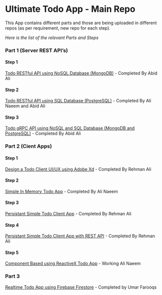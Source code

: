 # Ultimate Todo App - Main Repo
This App contains different parts and those are being uploaded in different repos (as per requirement, new repo for each step).

*Here is the list of the relevant Parts and Steps*

### Part 1 (Server REST API’s)
#### Step 1
[Todo RESTful API using NoSQL Database (MongoDB)](https://github.com/abid-2362/ultimate-todo-app-part1-step1) - Completed By Abid Ali

#### Step 2
[Todo RESTful API using SQL Database (PostgreSQL)](https://github.com/abid-2362/ultimate-todo-app-part1-step2) - Completed By Ali Naeem and Abid Ali

#### Step 3
[Todo gRPC API using NoSQL and SQL Database (MongoDB and PostgreSQL)](https://github.com/abid-2362/grpc-mongodb-ultimate-todo-api) - Completed By Abid Ali

### Part 2 (Cient Apps)
#### Step 1
[Design a Todo Client UI/UX using Adobe Xd](https://github.com/Rehman-Ali/TodoAdobeXD) - Completed By Rehman Ali

#### Step 2
[Simple In Memory Todo App](https://github.com/alinaeem1/todo_client_app_react_redux) - Completed By Ali Naeem

#### Step 3
[Persistant Simple Todo Client App](https://github.com/Rehman-Ali/ToDo_step_3) - Completed By Rehman Ali

#### Step 4
[Persistant Simple Todo Client App with REST API](https://github.com/Rehman-Ali/Part-2-step-4) - Completed By Rehman Ali

#### Step 5
[Component Based using ReactiveX Todo App](https://github.com/alinaeem1/ReactiveX_PWA_Todo_APP_REST_API) - Working Ali Naeem

### Part 3
[Realtime Todo App using Firebase Firestore](https://github.com/malikumar001/todo-firebase-realtime) - Completed by Umar Farooqs